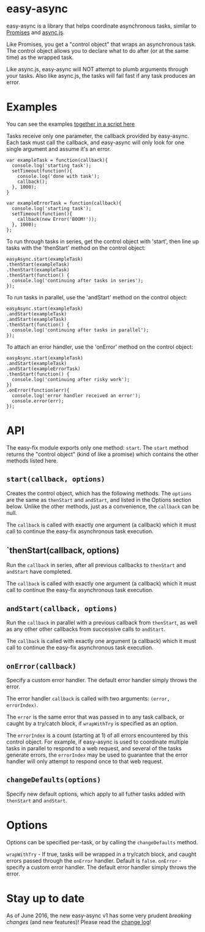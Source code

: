 # easy-async

easy-async is a library that helps coordinate asynchronous tasks, similar to [Promises](https://www.promisejs.org/) and [async.js](https://github.com/caolan/async).

Like Promises, you get a "control object" that wraps an asynchronous task. The control object allows you to declare what to do after (or at the same time) as the wrapped task.

Like async.js, easy-async will NOT attempt to plumb arguments through your tasks.  Also like async.js, the tasks will fail fast if any task produces an error.

# Examples

You can see the examples [together in a script here](example.js)

Tasks receive only one parameter, the callback provided by easy-async.  Each task must call the callback, and easy-async will only look for one single argument and assume it's an error.

    var exampleTask = function(callback){
      console.log('starting task');
      setTimeout(function(){
        console.log('done with task');
        callback();
      }, 1000);
    }

    var exampleErrorTask = function(callback){
      console.log('starting task');
      setTimeout(function(){
        callback(new Error('BOOM!'));
      }, 1000);
    };

To run through tasks in series, get the control object with 'start', then line up tasks with the 'thenStart' method on the control object:

    easyAsync.start(exampleTask)
    .thenStart(exampleTask)
    .thenStart(exampleTask)
    .thenStart(function() {
      console.log('continuing after tasks in series');
    });

To run tasks in parallel, use the 'andStart' method on the control object:

    easyAsync.start(exampleTask)
    .andStart(exampleTask)
    .andStart(exampleTask)
    .thenStart(function() {
      console.log('continuing after tasks in parallel');
    });

To attach an error handler, use the 'onError' method on the control object:


    easyAsync.start(exampleTask)
    .andStart(exampleTask)
    .andStart(exampleErrorTask)
    .thenStart(function() {
      console.log('continuing after risky work');
    })
    .onError(function(err){
      console.log('error handler received an error');
      console.error(err);
    });

# API

The easy-fix module exports only one method: `start`.  The `start` method returns the "control object" (kind of like a promise) which contains the other methods listed here.

## `start(callback, options)`

Creates the control object, which has the following methods. The `options` are the same as `thenStart` and `andStart`, and listed in the Options section below. Unlike the other methods, just as a convenience, the `callback` can be null.

The `callback` is called with exactly one argument (a callback) which it must call to continue the easy-fix asynchronous task execution.

## `thenStart(callback, options)

Run the `callback` in series, after all previous callbacks to `thenStart` and `andStart` have completed.

The `callback` is called with exactly one argument (a callback) which it must call to continue the easy-fix asynchronous task execution.

## `andStart(callback, options)`

Run the `callback` in parallel with a previous callback from `thenStart`, as well as any other other callbacks from successive calls to `andStart`.

The `callback` is called with exactly one argument (a callback) which it must call to continue the easy-fix asynchronous task execution.

## `onError(callback)`

Specify a custom error handler.  The default error handler simply throws the error.

The error handler `callback` is called with two arguments: `(error, errorIndex)`.

The `error` is the same error that was passed in to any task callback, or caught by a try/catch block, if `wrapWithTry` is specified as an option.

The `errorIndex` is a count (starting at 1) of all errors encountered by this control object.
For example, if easy-async is used to coordinate multiple tasks in parallel to respond to a web request, and several of the tasks generate errors, the `errorIndex` may be used to guarantee that the error handler will only attempt to respond once to that web request.

## `changeDefaults(options)`

Specify new default options, which apply to all futher tasks added with `thenStart` and `andStart`.

# Options

Options can be specified per-task, or by calling the `changeDefaults` method.

  `wrapWithTry` - If true, tasks will be wrapped in a try/catch block, and caught errors passed through the `onError` handler. Default is `false`.
  `onError` - specify a custom error handler.  The default error handler simply throws the error.

# Stay up to date

As of June 2016, the new easy-async v1 has some very prudent *breaking changes* (and new features)!
Please read the [change log](CHANGELOG.md)!

